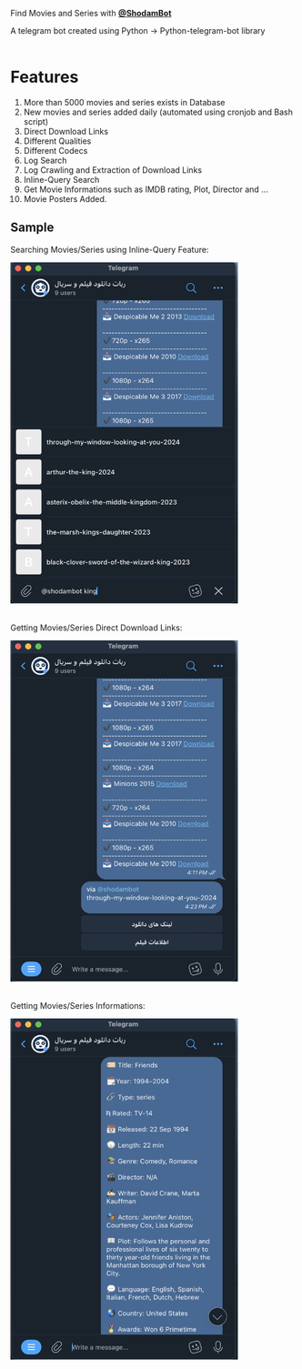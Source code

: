 Find Movies and Series with **[@ShodamBot](https://t.me/shodambot)**

A telegram bot created using Python -> Python-telegram-bot library
<br>
<br>
# Features
1. More than 5000 movies and series exists in Database
2. New movies and series added daily (automated using cronjob and Bash script)
3. Direct Download Links
4. Different Qualities
5. Different Codecs
6. Log Search
7. Log Crawling and Extraction of Download Links
8. Inline-Query Search
9. Get Movie Informations such as IMDB rating, Plot, Director and ...
10. Movie Posters Added.

## Sample

Searching Movies/Series using Inline-Query Feature:
<div align="left" >
<img loading="lazy" style="width:400px; height:600px" src="images/sc1.png">
</div>

<br>

Getting Movies/Series Direct Download Links:
<div align="left" >
<img loading="lazy" style="width:400px; height:600px" src="images/sc2.png">
</div>

<br>

Getting Movies/Series Informations:
<div align="left" >
<img loading="lazy" style="width:400px; height:600px" src="images/sc3.png">
</div>
